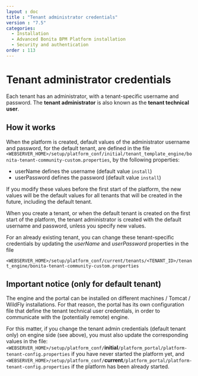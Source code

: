 ```yaml
---
layout : doc
title : "Tenant administrator credentials"
version : "7.5"
categories:
  - Installation
  - Advanced Bonita BPM Platform installation
  - Security and authentication
order : 113
---
```

# Tenant administrator credentials

Each tenant has an administrator, with a tenant-specific username and password. The **tenant administrator** is also known as the **tenant technical user**.

## How it works
When the platform is created, default values of the administrator username and password, for the default tenant, are defined in the file
`<WEBSERVER_HOME>/setup/platform_conf/initial/tenant_template_engine/bonita-tenant-community-custom.properties`, by the following properties:

* userName defines the username (default value `install`)
* userPassword defines the password (default value `install`)

If you modify these values before the first start of the platform, the new values will be the default values for all tenants that will be
created in the future, including the default tenant.

When you create a tenant, or when the default tenant is created on the first start of the platform, the tenant administrator is created
with the default username and password, unless you specify new values.

For an already existing tenant, you can change these tenant-specific credentials by updating the *userName* and *userPassword* properties in the file

`<WEBSERVER_HOME>/setup/platform_conf/current/tenants/<TENANT_ID>/tenant_engine/bonita-tenant-community-custom.properties`


## Important notice (only for default tenant)
The engine and the portal can be installed on different machines / Tomcat / WildFly installations. For that reason, the portal has its own configuration file
that define the tenant technical user credentials, in order to communicate with the (potentially remote) engine.

For this matter, if you change the tenant admin credentials (default tenant only) on engine side (see above), you must also update the corresponding values in the file:
`<WEBSERVER_HOME>/setup/platform_conf/`**initial**`/platform_portal/platform-tenant-config.properties` if you have never started the platform yet, and
`<WEBSERVER_HOME>/setup/platform_conf/`**current**`/platform_portal/platform-tenant-config.properties` if the platform has been already started.